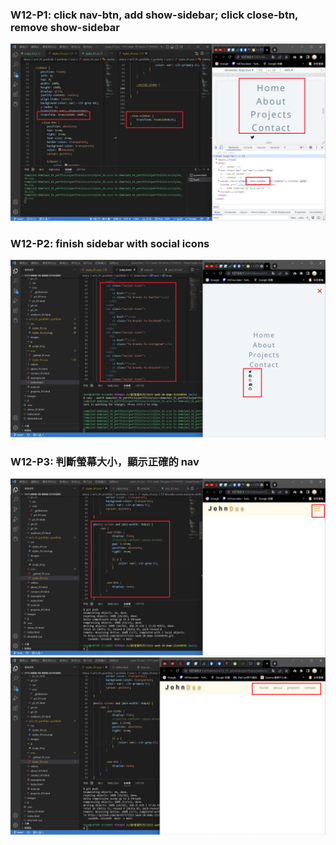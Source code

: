 ### W12-P1: click nav-btn, add show-sidebar; click close-btn, remove show-sidebar

![](w12-p1.png)

### W12-P2: finish sidebar with social icons

![](w12-p2.png)

### W12-P3: 判斷螢幕大小，顯示正確的 nav

![](w12-p3-1.png)
![](w12-p3-2.png)